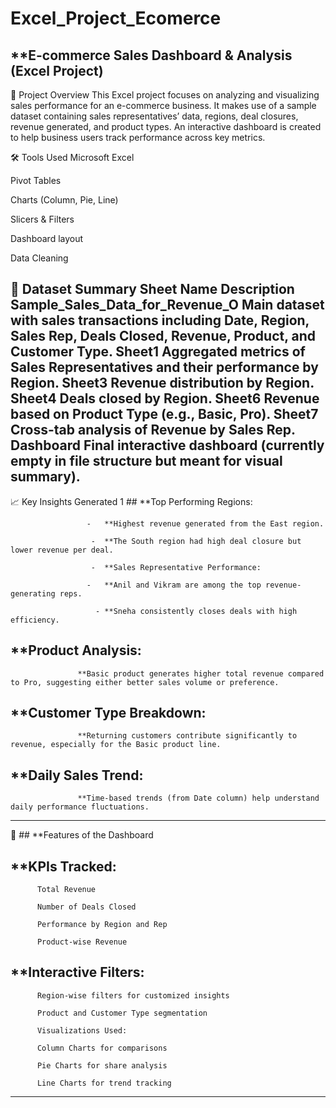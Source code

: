 # Excel_Project_Ecomerce

## **E-commerce Sales Dashboard & Analysis (Excel Project)
🧾 Project Overview
This Excel project focuses on analyzing and visualizing sales performance for an e-commerce business. It makes use of a sample dataset containing sales representatives’ data, regions, deal closures, revenue generated, and product types. An interactive dashboard is created to help business users track performance across key metrics.

🛠️ Tools Used
Microsoft Excel

Pivot Tables

Charts (Column, Pie, Line)

Slicers & Filters

Dashboard layout

Data Cleaning

📂 Dataset Summary
Sheet Name	Description
Sample_Sales_Data_for_Revenue_O	Main dataset with sales transactions including Date, Region, Sales Rep, Deals Closed, Revenue, Product, and Customer Type.
Sheet1	Aggregated metrics of Sales Representatives and their performance by Region.
Sheet3	Revenue distribution by Region.
Sheet4	Deals closed by Region.
Sheet6	Revenue based on Product Type (e.g., Basic, Pro).
Sheet7	Cross-tab analysis of Revenue by Sales Rep.
Dashboard	Final interactive dashboard (currently empty in file structure but meant for visual summary).
----------------------------------------------------------------------------------------------------------------------------------------------------------------

📈 Key Insights Generated
1 ## **Top Performing Regions:

                     -   **Highest revenue generated from the East region.

                      -  **The South region had high deal closure but lower revenue per deal.

                      -  **Sales Representative Performance:

                     -   **Anil and Vikram are among the top revenue-generating reps.

                       - **Sneha consistently closes deals with high efficiency.

## **Product Analysis:

                   **Basic product generates higher total revenue compared to Pro, suggesting either better sales volume or preference.

## **Customer Type Breakdown:

                   **Returning customers contribute significantly to revenue, especially for the Basic product line.

## **Daily Sales Trend:

                   **Time-based trends (from Date column) help understand daily performance fluctuations.
---------------------------------------------------------------------------------------------
📌 ## **Features of the Dashboard
## **KPIs Tracked:

          Total Revenue

          Number of Deals Closed

          Performance by Region and Rep

          Product-wise Revenue

## **Interactive Filters:

          Region-wise filters for customized insights

          Product and Customer Type segmentation

          Visualizations Used:

          Column Charts for comparisons

          Pie Charts for share analysis

          Line Charts for trend tracking

---------------------------------------------------------------------------------------------------------
